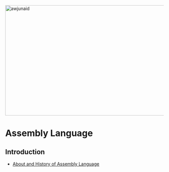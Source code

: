 <img align = "" src="https://github.com/thewitcher21/Hacking-Tools/blob/master/Assembly%20language/New%20Assembly%20Work/Images/tumblr_f96690d4277b529a25bba2ff7decf859_222a3e45_400.webp" width="1000" height="350" alt="awjunaid">

# Assembly Language

## Introduction

- [About and History of Assembly Language](https://github.com/thewitcher21/Hacking-Tools/blob/master/Assembly%20language/New%20Assembly%20Work/Assembly%20Language/about%20and%20history%20of%20assembly%20language.md)
